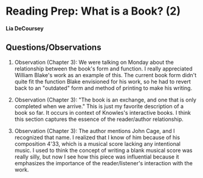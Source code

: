 # Reading Prep: What is a Book? (2)

#### Lia DeCoursey

## Questions/Observations

1. Observation (Chapter 3): We were talking on Monday about the relationship between the book's form and function. I really appreciated William Blake's work as an example of this. The current book form didn't quite fit the function Blake envisioned for his work, so he had to revert back to an "outdated" form and method of printing to make his writing.

2. Observation (Chapter 3): "The book is an exchange, and one that is only completed when we arrive." This is just my favorite description of a book so far. It occurs in context of Knowles's interactive books. I think this section captures the essence of the reader/author relationship.

3. Observation (Chapter 3): The author mentions John Cage, and I recognized that name. I realized that I know of him because of his composition 4'33, which is a musical score lacking any intentional music. I used to think the concept of writing a blank musical score was really silly, but now I see how this piece was influential because it emphasizes the importance of the reader/listener's interaction with the work.